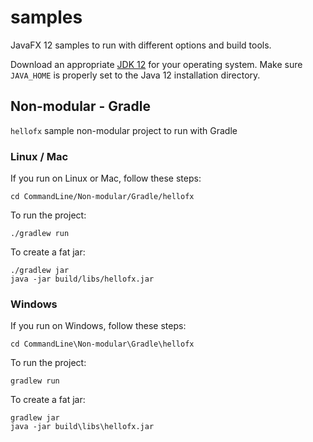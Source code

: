 # samples

JavaFX 12 samples to run with different options and build tools.

Download an appropriate [JDK 12](https://jdk.java.net/12/) for your operating system. Make sure `JAVA_HOME` 
is properly set to the Java 12 installation directory. 

## Non-modular - Gradle

`hellofx` sample non-modular project to run with Gradle

### Linux / Mac

If you run on Linux or Mac, follow these steps:

    cd CommandLine/Non-modular/Gradle/hellofx
    
To run the project:
    
    ./gradlew run

To create a fat jar:

    ./gradlew jar
    java -jar build/libs/hellofx.jar


### Windows

If you run on Windows, follow these steps:

    cd CommandLine\Non-modular\Gradle\hellofx

To run the project:
    
    gradlew run

To create a fat jar:

    gradlew jar
    java -jar build\libs\hellofx.jar

